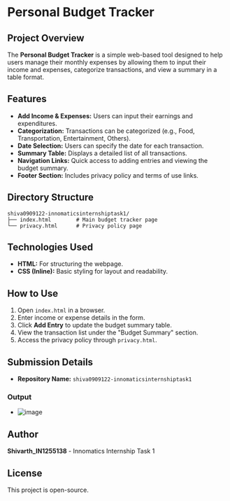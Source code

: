 # Personal Budget Tracker

## Project Overview
The **Personal Budget Tracker** is a simple web-based tool designed to help users manage their monthly expenses by allowing them to input their income and expenses, categorize transactions, and view a summary in a table format.

## Features
- **Add Income & Expenses:** Users can input their earnings and expenditures.
- **Categorization:** Transactions can be categorized (e.g., Food, Transportation, Entertainment, Others).
- **Date Selection:** Users can specify the date for each transaction.
- **Summary Table:** Displays a detailed list of all transactions.
- **Navigation Links:** Quick access to adding entries and viewing the budget summary.
- **Footer Section:** Includes privacy policy and terms of use links.

## Directory Structure
```
shiva0909122-innomaticsinternshiptask1/
├── index.html        # Main budget tracker page
└── privacy.html      # Privacy policy page
```

## Technologies Used
- **HTML:** For structuring the webpage.
- **CSS (Inline):** Basic styling for layout and readability.

## How to Use
1. Open `index.html` in a browser.
2. Enter income or expense details in the form.
3. Click **Add Entry** to update the budget summary table.
4. View the transaction list under the "Budget Summary" section.
5. Access the privacy policy through `privacy.html`.

## Submission Details
- **Repository Name:** `shiva0909122-innomaticsinternshiptask1`

### Output
- ![image](https://github.com/user-attachments/assets/5b870b73-4a83-4b6b-87db-cd36b90157cc)


## Author
**Shivarth_IN1255138** - Innomatics Internship Task 1

## License
This project is open-source.

